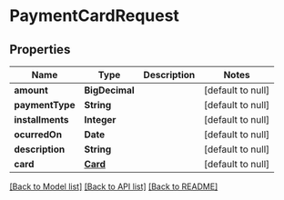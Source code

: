 # PaymentCardRequest

## Properties

| Name             | Type                | Description | Notes             |
|------------------|---------------------|-------------|-------------------|
| **amount**       | **BigDecimal**      |             | [default to null] |
| **paymentType**  | **String**          |             | [default to null] |
| **installments** | **Integer**         |             | [default to null] |
| **ocurredOn**    | **Date**            |             | [default to null] |
| **description**  | **String**          |             | [default to null] |
| **card**         | [**Card**](Card.md) |             | [default to null] |

[[Back to Model list]](../../README.md#documentation-for-models) [[Back to API list]](../../README.md#documentation-for-api-endpoints) [[Back to README]](../../README.md)

